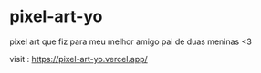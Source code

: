 # pixel-art-yo
pixel art que fiz para meu melhor amigo pai de duas meninas &lt;3


visit : https://pixel-art-yo.vercel.app/
